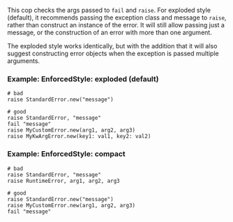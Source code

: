This cop checks the args passed to `fail` and `raise`. For exploded
style (default), it recommends passing the exception class and message
to `raise`, rather than construct an instance of the error. It will
still allow passing just a message, or the construction of an error
with more than one argument.

The exploded style works identically, but with the addition that it
will also suggest constructing error objects when the exception is
passed multiple arguments.

### Example: EnforcedStyle: exploded (default)
    # bad
    raise StandardError.new("message")

    # good
    raise StandardError, "message"
    fail "message"
    raise MyCustomError.new(arg1, arg2, arg3)
    raise MyKwArgError.new(key1: val1, key2: val2)

### Example: EnforcedStyle: compact
    # bad
    raise StandardError, "message"
    raise RuntimeError, arg1, arg2, arg3

    # good
    raise StandardError.new("message")
    raise MyCustomError.new(arg1, arg2, arg3)
    fail "message"